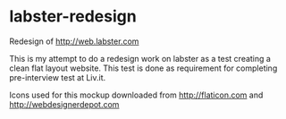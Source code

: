 # labster-redesign
Redesign of http://web.labster.com

This is my attempt to do a redesign work on labster as a test creating a clean flat layout website.
This test is done as requirement for completing pre-interview test at Liv.it.

Icons used for this mockup downloaded from http://flaticon.com and http://webdesignerdepot.com
